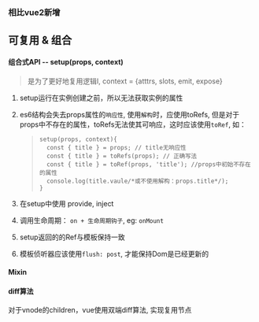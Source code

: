 

### 相比vue2新增

## 可复用 & 组合
#### 组合式API -- setup(props, context)
> 是为了更好地复用逻辑I, context = {atttrs, slots, emit, expose}

1. setup运行在实例创建之前，所以无法获取实例的属性
2. es6结构会失去props属性的`响应性`, 使用`解构`时，应使用toRefs, 但是对于props中不存在的属性，toRefs无法使其可响应，这时应该使用`toRef`, 如：

    > ```
    > setup(props, context){
    >   const { title } = props; // title无响应性
    >   const { title } = toRefs(props); // 正确写法
    >   const { title } = toRef(props, 'title'); //props中初始不存在的属性
    >   console.log(title.vaule/*或不使用解构：props.title*/);
    >}
    > ```
3. 在setup中使用 provide, inject
4. 调用生命周期： `on + 生命周期钩子`, eg: `onMount`
5. setup返回的的Ref与模板保持一致
6. 模板侦听器应该使用`flush: post`, 才能保持Dom是已经更新的

#### Mixin


#### diff算法
对于vnode的children，vue使用双端diff算法, 实现复用节点

